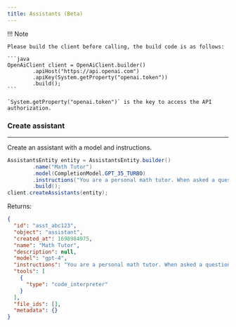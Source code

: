 ```yaml
---
title: Assistants (Beta)
---
```


!!! Note

    Please build the client before calling, the build code is as follows:

    ```java
    OpenAiClient client = OpenAiClient.builder()
            .apiHost("https://api.openai.com")
            .apiKey(System.getProperty("openai.token"))
            .build();
    ```

    `System.getProperty("openai.token")` is the key to access the API authorization.

### Create assistant

---

Create an assistant with a model and instructions.

```java
AssistantsEntity entity = AssistantsEntity.builder()
        .name("Math Tutor")
        .model(CompletionModel.GPT_35_TURBO)
        .instructions("You are a personal math tutor. When asked a question, write and run Python code to answer the question.")
        .build();
client.createAssistants(entity);
```

Returns:

```json
{
  "id": "asst_abc123",
  "object": "assistant",
  "created_at": 1698984975,
  "name": "Math Tutor",
  "description": null,
  "model": "gpt-4",
  "instructions": "You are a personal math tutor. When asked a question, write and run Python code to answer the question.",
  "tools": [
    {
      "type": "code_interpreter"
    }
  ],
  "file_ids": [],
  "metadata": {}
}
```
